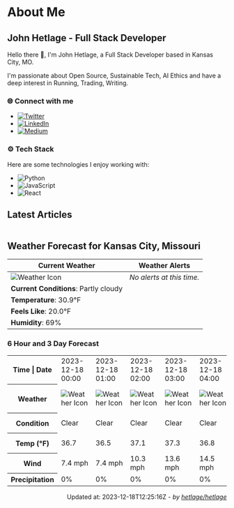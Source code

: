 # About Me

## John Hetlage - Full Stack Developer

Hello there 👋, I'm John Hetlage, a Full Stack Developer based in Kansas City, MO. 

I'm passionate about Open Source, Sustainable Tech, AI Ethics and have a deep interest in Running, Trading, Writing.

### 🌐 Connect with me
- [![Twitter](https://img.shields.io/badge/Twitter-1DA1F2?style=for-the-badge&logo=twitter&logoColor=white)](https://twitter.com/j_hetlage)
- [![LinkedIn](https://img.shields.io/badge/LinkedIn-0077B5?style=for-the-badge&logo=linkedin&logoColor=white)](https://linkedin.com/in/john-hetlage)
- [![Medium](https://img.shields.io/badge/Medium-12100E?style=for-the-badge&logo=medium&logoColor=white)](https://medium.com/@jhetlage)

### ⚙️ Tech Stack
Here are some technologies I enjoy working with:
- ![Python](https://img.shields.io/badge/-Python-05122A?style=flat&logo=Python)
- ![JavaScript](https://img.shields.io/badge/-JavaScript-05122A?style=flat&logo=JavaScript)
- ![React](https://img.shields.io/badge/-React-05122A?style=flat&logo=React)


## Latest Articles

<table>
  <tbody></tbody>
</table>


## Weather Forecast for Kansas City, Missouri

| **Current Weather** | **Weather Alerts** |
|---------------------|--------------------|
| ![Weather Icon](https://cdn.weatherapi.com/weather/64x64/night/116.png) |  _No alerts at this time._  |
| **Current Conditions**: Partly cloudy |  | 
| **Temperature**: 30.9°F |  |
| **Feels Like**: 20.0°F |  |
| **Humidity**: 69% | |

### 6 Hour and 3 Day Forecast

<table>
  <tbody>  
    <tr><th>Time | Date</th><td>2023-12-18 00:00</td><td>2023-12-18 01:00</td><td>2023-12-18 02:00</td><td>2023-12-18 03:00</td><td>2023-12-18 04:00</td><td>2023-12-18 05:00</td><td>2023-12-18</td><td>2023-12-19</td><td>2023-12-20</td></tr>
    <tr><th>Weather</th><td><img src="https://cdn.weatherapi.com/weather/64x64/night/113.png" alt="Weather Icon"></td><td><img src="https://cdn.weatherapi.com/weather/64x64/night/113.png" alt="Weather Icon"></td><td><img src="https://cdn.weatherapi.com/weather/64x64/night/113.png" alt="Weather Icon"></td><td><img src="https://cdn.weatherapi.com/weather/64x64/night/113.png" alt="Weather Icon"></td><td><img src="https://cdn.weatherapi.com/weather/64x64/night/113.png" alt="Weather Icon"></td><td><img src="https://cdn.weatherapi.com/weather/64x64/night/113.png" alt="Weather Icon"></td>
    <td><img src="https://cdn.weatherapi.com/weather/64x64/day/113.png" alt="Weather Icons"</td><td><img src="https://cdn.weatherapi.com/weather/64x64/day/122.png" alt="Weather Icons"</td><td><img src="https://cdn.weatherapi.com/weather/64x64/day/116.png" alt="Weather Icons"</td></tr>
    <tr><th>Condition</th><td>Clear</td><td>Clear</td><td>Clear</td><td>Clear</td><td>Clear</td><td>Clear</td>
    <td>Sunny</td><td>Overcast</td><td>Partly cloudy</td></tr>
    <tr><th>Temp (°F)</th><td>36.7</td><td>36.5</td><td>37.1</td><td>37.3</td><td>36.8</td><td>35.4</td>
    <td>39.0° / 29.8°F</td><td>46.3° / 28.8°F</td><td>53.6° / 40.5°F</td></tr>
    <tr><th>Wind</th><td>7.4 mph</td><td>7.4 mph</td><td>10.3 mph</td><td>13.6 mph</td><td>14.5 mph</td><td>15.7 mph</td>
    <td>15.9 mph</td><td>16.1 mph</td><td>15.4 mph</td></tr>
    <tr><th>Precipitation</th><td>0%</td><td>0%</td><td>0%</td><td>0%</td><td>0%</td><td>0%</td>
    <td>0%</td><td>0%</td><td>0%</td></tr>
  </tbody>
</table>

<div align="right">

Updated at: 2023-12-18T12:25:16Z - *by [hetlage/hetlage](https://github.com/hetlage/hetlage)*

</div>

